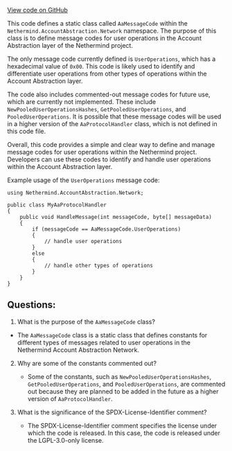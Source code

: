 [View code on GitHub](https://github.com/NethermindEth/nethermind/src/Nethermind/Nethermind.AccountAbstraction/Network/AaMessageCode.cs)

This code defines a static class called `AaMessageCode` within the `Nethermind.AccountAbstraction.Network` namespace. The purpose of this class is to define message codes for user operations in the Account Abstraction layer of the Nethermind project. 

The only message code currently defined is `UserOperations`, which has a hexadecimal value of `0x00`. This code is likely used to identify and differentiate user operations from other types of operations within the Account Abstraction layer. 

The code also includes commented-out message codes for future use, which are currently not implemented. These include `NewPooledUserOperationsHashes`, `GetPooledUserOperations`, and `PooledUserOperations`. It is possible that these message codes will be used in a higher version of the `AaProtocolHandler` class, which is not defined in this code file. 

Overall, this code provides a simple and clear way to define and manage message codes for user operations within the Nethermind project. Developers can use these codes to identify and handle user operations within the Account Abstraction layer. 

Example usage of the `UserOperations` message code:

```
using Nethermind.AccountAbstraction.Network;

public class MyAaProtocolHandler
{
    public void HandleMessage(int messageCode, byte[] messageData)
    {
        if (messageCode == AaMessageCode.UserOperations)
        {
            // handle user operations
        }
        else
        {
            // handle other types of operations
        }
    }
}
```
## Questions: 
 1. What is the purpose of the `AaMessageCode` class?
   - The `AaMessageCode` class is a static class that defines constants for different types of messages related to user operations in the Nethermind Account Abstraction Network.

2. Why are some of the constants commented out?
   - Some of the constants, such as `NewPooledUserOperationsHashes`, `GetPooledUserOperations`, and `PooledUserOperations`, are commented out because they are planned to be added in the future as a higher version of `AaProtocolHandler`.

3. What is the significance of the SPDX-License-Identifier comment?
   - The SPDX-License-Identifier comment specifies the license under which the code is released. In this case, the code is released under the LGPL-3.0-only license.